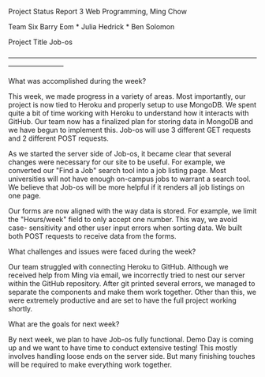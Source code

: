 Project Status Report 3
Web Programming, Ming Chow

Team Six
Barry Eom * Julia Hedrick * Ben Solomon

Project Title
Job-os

————————————————————————————————————————————

What was accomplished during the week?

This week, we made progress in a variety of areas. Most importantly, our project
is now tied to Heroku and properly setup to use MongoDB. We spent quite a bit
of time working with Heroku to understand how it interacts with GitHub. Our team
now has a finalized plan for storing data in MongoDB and we have begun to
implement this. Job-os will use 3 different GET requests and 2 different
POST requests.

As we started the server side of Job-os, it became clear that several changes
were necessary for our site to be useful. For example, we converted our
"Find a Job" search tool into a job listing page. Most universities will not
have enough on-campus jobs to warrant a search tool. We believe that Job-os
will be more helpful if it renders all job listings on one page.

Our forms are now aligned with the way data is stored. For example, we limit
the "Hours/week" field to only accept one number. This way, we avoid case-
sensitivity and other user input errors when sorting data. We built both POST
requests to receive data from the forms.


What challenges and issues were faced during the week?

Our team struggled with connecting Heroku to GitHub. Although we received help
from Ming via email, we incorrectly tried to nest our server within the GitHub
repository. After git printed several errors, we managed to separate the
components and make them work together. Other than this, we were extremely
productive and are set to have the full project working shortly.


What are the goals for next week?

By next week, we plan to have Job-os fully functional. Demo Day is coming up
and we want to have time to conduct extensive testing! This mostly involves
handling loose ends on the server side. But many finishing touches will be
required to make everything work together.
